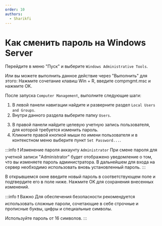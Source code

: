 ```yaml
---
order: 10
authors:
  - Sharikfi
---
```


# Как сменить пароль на Windows Server

Перейдите в меню "Пуск" и выберите `Windows Administrative Tools`.

Или вы можете выполнить данное действие через "Выполнить" для этого:
Нажмите сочетание клавиш Win + R, введите compmgmt.msc и нажмите OK.

<AImg src="/vds/changepass/launch-ctrl.png" alt="Запустите панель управления"/>
<AImg src="/vds/changepass/selectservice.png" alt="Запустите панель управления"/>

После запуска `Computer Management`, выполните следующие шаги:

1. В левой панели навигации найдите и разверните раздел `Local Users and Groups`.
2. Внутри данного раздела выберите папку `Users`.

<AImg src="/vds/changepass/selectusr.png" alt="Запустите панель управления"/>

3. В правой панели найдите целевую учетную запись пользователя, для которой требуется изменить пароль.
4. Кликните правой кнопкой мыши по имени пользователя и в контекстном меню выберите пункт `Set Password...`.

:::info :exclamation: Изменение пароля аккаунту `Administrator`
При смене пароля для учетной записи "Administrator" будет отображено уведомление о том, что вы изменяете пароль администратора. В дальнейшем для входа на сервер необходимо использовать вновь установленный пароль.
<AImg src="/vds/changepass/proceed.png" alt="Запустите панель управления"/>
:::

В открывшемся окне введите новый пароль в соответствующем поле и подтвердите его в поле ниже. Нажмите OK для сохранения внесенных изменений.

<AImg src="/vds/changepass/change.png" alt="Запустите панель управления"/>

:::info :exclamation: Важно
Для обеспечения безопасности рекомендуется использовать сложные пароли, сочетающие в себе строчные и прописные буквы, цифры и специальные символы.

Используйте пароль от 16 символов.
:::
